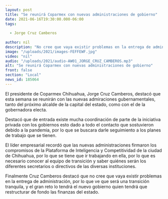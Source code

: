 ```yaml
---
layout: post
title: "Se reunirá Coparmex con nuevas administraciones de gobierno"
date: 2021-06-16T19:30:00.000-06:00
tags:
  
  - Jorge Cruz Camberos
  
author: nil
description: "No cree que vaya existir problemas en la entrega de administración, por lo que ve que será una transición tranquila"
image: "/uploads/2021/images-FEFFEWF.jpg"
video: "nil"
audio: "/uploads/2021/audio-AW01_JORGE_CRUZ_CAMBEROS.mp3"
alt: "Se reunirá Coparmex con nuevas administraciones de gobierno"
front: false
section: "Local"
news_id: 185064
---
```


El presidente de Coparmex Chihuahua, Jorge Cruz Camberos, destacó que esta semana se reunirán con las nuevas admiraciones gubernamentales, tanto del próximo alcalde de la capital del estado, como con el de la gobernadora electa. 

Destacó que de entrada existe mucha coordinación de parte de la iniciativa privada con los gobiernos esto dado a todo el contacto que sostuvieron debido a la pandemia, por lo que se buscara darle seguimiento a los planes de trabajo que se tienen.  

El líder empresarial recordó que las nuevas administraciones firmaron los compromisos de la Plataforma de Inteligencia y Competitividad de la ciudad de Chihuahua, por lo que se tiene que ir trabajando en ella, por lo que es necesario conocer al equipo de transición y saber quiénes serán los diferentes secretarios o directivos de las diversas instituciones.    

Finalmente Cruz Camberos destacó que no cree que vaya existir problemas en la entrega de administración, por lo que ve que será una transición tranquila, y el gran reto lo tendrá el nuevo gobierno quien tendrá que restructurar de fondo las finanzas del estado.   
